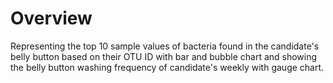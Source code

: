 # Overview

Representing the top 10  sample values of bacteria found in the candidate's belly button based on their OTU ID with bar and bubble chart and showing the belly button washing frequency of candidate's weekly with gauge chart.
